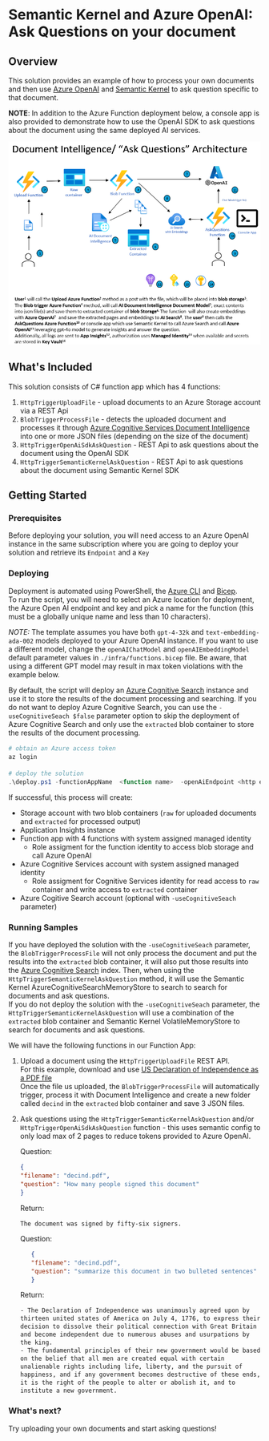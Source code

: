 # Semantic Kernel and Azure OpenAI: Ask Questions on your document

## Overview

This solution provides an example of how to process your own documents and then use [Azure OpenAI](https://azure.microsoft.com/en-us/products/ai-services/openai-service) and [Semantic Kernel](https://learn.microsoft.com/en-us/semantic-kernel/overview/) to ask question specific to that document.

**NOTE**: In addition to the Azure Function deployment below, a console app is also provided to demonstrate how to use the OpenAI SDK to ask questions about the document using the same deployed AI services.

![ Architecture Diagram ](images/Architecture.png)
## What's Included

 This solution consists of C# function app which has 4 functions:

   1. `HttpTriggerUploadFile` - upload documents to an Azure Storage account via a REST Api
   2. `BlobTriggerProcessFile` - detects the uploaded document and processes it through [Azure Cognitive Services Document Intelligence](https://learn.microsoft.com/en-us/azure/ai-services/document-intelligence/overview?view=doc-intel-3.1.0) into one or more JSON files (depending on the size of the document)
   3. `HttpTriggerOpenAiSdkAskQuestion` - REST Api to ask questions about the document using the OpenAI SDK
   4. `HttpTriggerSemanticKernelAskQuestion` - REST Api to ask questions about the document using Semantic Kernel SDK

## Getting Started

### Prerequisites

Before deploying your solution, you will need access to an Azure OpenAI instance in the same subscription where you are going to deploy your solution and retrieve its `Endpoint` and a `Key`

### Deploying

Deployment is automated using PowerShell, the [Azure CLI](https://learn.microsoft.com/en-us/cli/azure/) and [Bicep](https://learn.microsoft.com/en-us/azure/azure-resource-manager/bicep/).\
To run the script, you will need to select an Azure location for deployment, the Azure Open AI endpoint and key and pick a name for the function (this must be a globally unique name and less than 10 characters).

*NOTE:* The template assumes you have both `gpt-4-32k` and `text-embedding-ada-002` models deployed to your Azure OpenAI instance. If you want to use a different model, change the `openAIChatModel` and `openAIEmbeddingModel` default parameter values in `./infra/functions.bicep` file. Be aware, that using a different GPT model may result in max token violations with the example below.

By default, the script will deploy an [Azure Cognitive Search](https://azure.microsoft.com/en-us/services/search/) instance and use it to store the results of the document processing and searching. If you do not want to deploy Azure Cognitive Search, you can use the `-useCognitiveSeach $false` parameter option to skip the deployment of Azure Cognitive Search and only use the `extracted` blob container to store the results of the document processing.

``` powershell
# obtain an Azure access token
az login

# deploy the solution
.\deploy.ps1 -functionAppName  <function name>  -openAiEndpoint <http endpoint value> -openAiKey <openai key> -location <azure location>
```

If successful, this process will create:

- Storage account with two blob containers (`raw` for uploaded documents and `extracted` for processed output)
- Application Insights instance
- Function app with 4 functions with system assigned managed identity
  - Role assigment for the function identity to access blob storage and call Azure OpenAI
- Azure Cognitive Services account with system assigned managed identity
  - Role assigment for Cognitive Services identity for read access to `raw` container and write access to `extracted` container
- Azure Cogitive Search account (optional with `-useCognitiveSeach` parameter)
  

### Running Samples

If you have deployed the solution with the `-useCognitiveSeach` parameter, the `BlobTriggerProcessFile` will not only process the document and put the results into the `extracted` blob container, it will also put those results into the [Azure Cognitive Search](https://azure.microsoft.com/en-us/services/search/) index. Then, when using the `HttpTriggerSemanticKernelAskQuestion` method, it will use the Semantic Kernel AzureCognitiveSearchMemoryStore to search to search for documents and ask questions.\
If you do not deploy the solution with the `-useCognitiveSeach` parameter, the `HttpTriggerSemanticKernelAskQuestion` will use a combination of the `extracted` blob container and Semantic Kernel VolatileMemoryStore to search for documents and ask questions.

We will have the following functions in our Function App:

1. Upload a document using the `HttpTriggerUploadFile` REST API. \
For this example, download and use [US Declaration of Independence as a PDF file](https://uscode.house.gov/download/annualhistoricalarchives/pdf/OrganicLaws2006/decind.pdf) \
Once the file us uploaded, the `BlobTriggerProcessFile` will automatically trigger, process it with Document Intelligence and create a new folder called `decind` in the `extracted` blob container and save 3 JSON files.

2. Ask questions using the `HttpTriggerSemanticKernelAskQuestion` and/or `HttpTriggerOpenAiSdkAskQuestion` function - this uses semantic config to only load max of 2 pages to reduce tokens provided to Azure OpenAI.

   Question:

      ``` json
      {
      "filename": "decind.pdf",
      "question": "How many people signed this document"
      }
      ```

      Return:

      ``` text
      The document was signed by fifty-six signers.
      ```

   Question:

   ``` json
      {
      "filename": "decind.pdf",
      "question": "summarize this document in two bulleted sentences"
      }
   ```

   Return:

   ``` text
   - The Declaration of Independence was unanimously agreed upon by thirteen united states of America on July 4, 1776, to express their decision to dissolve their political connection with Great Britain and become independent due to numerous abuses and usurpations by the king.
   - The fundamental principles of their new government would be based on the belief that all men are created equal with certain unalienable rights including life, liberty, and the pursuit of happiness, and if any government becomes destructive of these ends, it is the right of the people to alter or abolish it, and to institute a new government.
   ```

### What's next?

Try uploading your own documents and start asking questions!